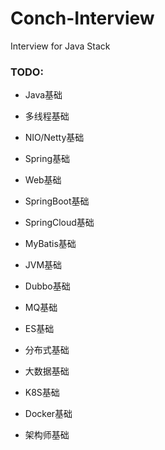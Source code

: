 # Conch-Interview
Interview for Java Stack



### TODO:

- Java基础

- 多线程基础

- NIO/Netty基础

- Spring基础

- Web基础

- SpringBoot基础

- SpringCloud基础

- MyBatis基础

- JVM基础

- Dubbo基础

- MQ基础

- ES基础

- 分布式基础

- 大数据基础
- K8S基础
- Docker基础
- 架构师基础

